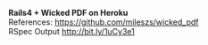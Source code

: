 <strong>Rails4 + Wicked PDF on Heroku</strong>
<br>
References:
https://github.com/mileszs/wicked_pdf
<br>
RSpec Output
http://bit.ly/1uCy3e1